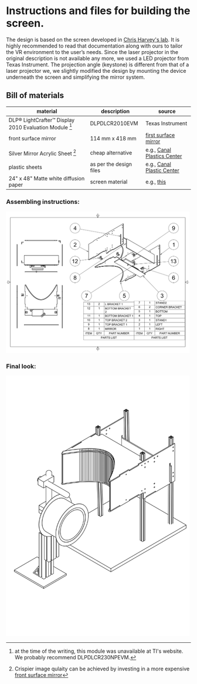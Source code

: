 # Instructions and files for building the screen.

The design is based on the screen developed in [Chris Harvey's lab](https://github.com/HarveyLab/mouseVR). It is highly recommended to read that documentation along with ours to tailor the VR environment to the user’s needs. Since the laser projector in the original description is not available any more, we used a LED projector from Texas Instrument. The projection angle (keystone) is different from that of a laser projector we, we slightly modified the design by mounting the device underneath the screen and simplifying the mirror system. 

## Bill of materials

| material | description | source |
| -------- | ----------- | ------ |
| DLP® LightCrafter™ Display 2010 Evaluation Module [^1] | DLPDLCR2010EVM |Texas Instrument |
|front surface mirror|114 mm x 418 mm|[first surface mirror](https://firstsurfacemirror.com/)|
|Silver Mirror Acrylic Sheet [^2] | cheap alternative| e.g., [Canal Plastics Center](https://www.canalplastic.com/) |
|plastic sheets| as per the design files| e.g., [Canal Plastic Center](https://www.canalplastic.com/)|
|24" x 48" Matte white diffusion paper|screen material|e.g., [this](https://www.bhphotovideo.com/c/product/44042-REG/Rosco_RS302611_3026_Filter_Tough.html)| 

[^1]: at the time of the writing, this module was unavailable at TI's website. We probably recommend DLPDLCR230NPEVM.
[^2]: Crispier image qulaity can be achieved by investing in a more expensive [front surface mirror](https://firstsurfacemirror.com/) 

### Assembling instructions:
<img src="Screen Assemblies.png" alt="Screen" style="width:500px;"/>

### Final look:
<img src="Wheel_and_Screen_2D v1-1.png" alt="Screen" style="width:500px;"/>